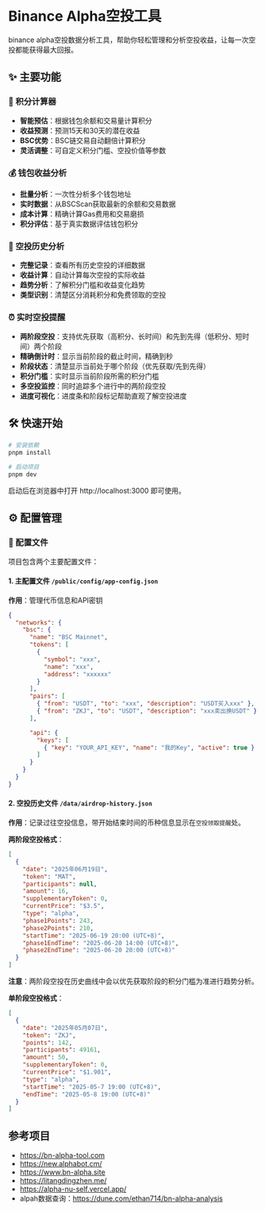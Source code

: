 # Binance Alpha空投工具

binance alpha空投数据分析工具，帮助你轻松管理和分析空投收益，让每一次空投都能获得最大回报。

## ✨ 主要功能

### 🔢 积分计算器
- **智能预估**：根据钱包余额和交易量计算积分
- **收益预测**：预测15天和30天的潜在收益
- **BSC优势**：BSC链交易自动翻倍计算积分
- **灵活调整**：可自定义积分门槛、空投价值等参数

### 💰 钱包收益分析
- **批量分析**：一次性分析多个钱包地址
- **实时数据**：从BSCScan获取最新的余额和交易数据
- **成本计算**：精确计算Gas费用和交易磨损
- **积分评估**：基于真实数据评估钱包积分

### 🎯 空投历史分析
- **完整记录**：查看所有历史空投的详细数据
- **收益计算**：自动计算每次空投的实际收益
- **趋势分析**：了解积分门槛和收益变化趋势
- **类型识别**：清楚区分消耗积分和免费领取的空投

### ⏰ 实时空投提醒
- **两阶段空投**：支持优先获取（高积分、长时间）和先到先得（低积分、短时间）两个阶段
- **精确倒计时**：显示当前阶段的截止时间，精确到秒
- **阶段状态**：清楚显示当前处于哪个阶段（优先获取/先到先得）
- **积分门槛**：实时显示当前阶段所需的积分门槛
- **多空投监控**：同时追踪多个进行中的两阶段空投
- **进度可视化**：进度条和阶段标记帮助直观了解空投进度

## 🛠️ 快速开始

```bash
# 安装依赖
pnpm install

# 启动项目
pnpm dev
```

启动后在浏览器中打开 http://localhost:3000 即可使用。

## ⚙️ 配置管理

### 📁 配置文件

项目包含两个主要配置文件：

#### 1. 主配置文件 `/public/config/app-config.json`
**作用**：管理代币信息和API密钥

```json
{
  "networks": {
    "bsc": {
      "name": "BSC Mainnet",
      "tokens": [
        {
          "symbol": "xxx",
          "name": "xxx",
          "address": "xxxxxx"
        }
      ],
      "pairs": [
        { "from": "USDT", "to": "xxx", "description": "USDT买入xxx" },
        { "from": "ZKJ", "to": "USDT", "description": "xxx卖出换USDT" }
      ],

      "api": {
        "keys": [
          { "key": "YOUR_API_KEY", "name": "我的Key", "active": true }
        ]
      }
    }
  }
}
```

#### 2. 空投历史文件 `/data/airdrop-history.json`

**作用**：记录过往空投信息，带开始结束时间的币种信息显示在`空投领取提醒`处。

**两阶段空投格式**：
```json
[
  {
    "date": "2025年06月19日",
    "token": "MAT",
    "participants": null,
    "amount": 16,
    "supplementaryToken": 0,
    "currentPrice": "$3.5",
    "type": "alpha",
    "phase1Points": 243,
    "phase2Points": 210,
    "startTime": "2025-06-19 20:00 (UTC+8)",
    "phase1EndTime": "2025-06-20 14:00 (UTC+8)",
    "phase2EndTime": "2025-06-20 20:00 (UTC+8)"
  }
]
```

**注意**：两阶段空投在历史曲线中会以优先获取阶段的积分门槛为准进行趋势分析。

**单阶段空投格式**：
```json
[
  {
    "date": "2025年05月07日",
    "token": "ZKJ",
    "points": 142,
    "participants": 49161,
    "amount": 50,
    "supplementaryToken": 0,
    "currentPrice": "$1.901",
    "type": "alpha",
    "startTime": "2025-05-7 19:00 (UTC+8)",
    "endTime": "2025-05-8 19:00 (UTC+8)"
  }
]
```

## 参考项目

- https://bn-alpha-tool.com
- https://new.alphabot.cm/
- https://www.bn-alpha.site
- https://litangdingzhen.me/
- https://alpha-nu-self.vercel.app/
- alpah数据查询：https://dune.com/ethan714/bn-alpha-analysis